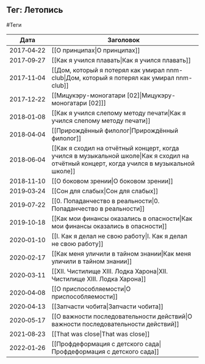 ## Тег: Летопись
#Теги

| Дата | Заголовок |
| --- | --- |
| 2017&#8209;04&#8209;22 | [[О принципах\|О принципах]] |
| 2017&#8209;09&#8209;27 | [[Как я учился плавать\|Как я учился плавать]] |
| 2017&#8209;11&#8209;04 | [[Дом, который я потерял как умирал nnm-club\|Дом, который я потерял как умирал nnm-club]] |
| 2017&#8209;12&#8209;22 | [[Мицукэру-моногатари [02]\|Мицукэру-моногатари [02]]] |
| 2018&#8209;01&#8209;08 | [[Как я учился слепому методу печати\|Как я учился слепому методу печати]] |
| 2018&#8209;04&#8209;04 | [[Прирождённый филолог\|Прирождённый филолог]] |
| 2018&#8209;06&#8209;04 | [[Как я сходил на отчётный концерт, когда учился в музыкальной школе\|Как я сходил на отчётный концерт, когда учился в музыкальной школе]] |
| 2018&#8209;11&#8209;10 | [[О боковом зрении\|О боковом зрении]] |
| 2019&#8209;03&#8209;24 | [[Сон для слабых\|Сон для слабых]] |
| 2019&#8209;07&#8209;22 | [[0. Попаданчество в реальности\|0. Попаданчество в реальности]] |
| 2019&#8209;10&#8209;18 | [[Как мои финансы оказались в опасности\|Как мои финансы оказались в опасности]] |
| 2020&#8209;01&#8209;10 | [[I. Как я делал не свою работу\|I. Как я делал не свою работу]] |
| 2020&#8209;02&#8209;17 | [[Как меня уличили в тайном знании\|Как меня уличили в тайном знании]] |
| 2020&#8209;03&#8209;11 | [[XII. Чистилище  XIII. Лодка Харона\|XII. Чистилище  XIII. Лодка Харона]] |
| 2020&#8209;04&#8209;08 | [[О приспособляемости\|О приспособляемости]] |
| 2020&#8209;04&#8209;13 | [[Запчасти чобита\|Запчасти чобита]] |
| 2020&#8209;05&#8209;17 | [[О важности последовательности действий\|О важности последовательности действий]] |
| 2021&#8209;08&#8209;23 | [[That was close\|That was close]] |
| 2022&#8209;01&#8209;26 | [[Профдеформация с детского сада\|Профдеформация с детского сада]] |
